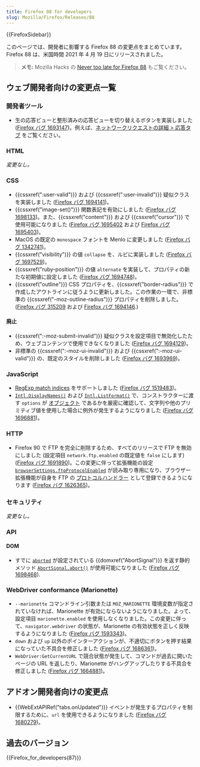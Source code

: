 ```yaml
---
title: Firefox 88 for developers
slug: Mozilla/Firefox/Releases/88
---
```


{{FirefoxSidebar}}

このページでは、開発者に影響する Firefox 88 の変更点をまとめています。Firefox 88 は、米国時間 2021 年 4 月 19 日にリリースされました。

> **メモ:** Mozilla Hacks の [Never too late for Firefox 88](https://hacks.mozilla.org/2021/04/never-too-late-for-firefox-88/) もご覧ください。

## ウェブ開発者向けの変更点一覧

### 開発者ツール

- 生の応答ビューと整形済みの応答ビューを切り替えるボタンを実装しました ([Firefox バグ 1693147](https://bugzil.la/1693147))。例えば、[ネットワークリクエストの詳細 > 応答タブ](/ja/docs/Tools/Network_Monitor/request_details#response_tab) をご覧ください。

### HTML

_変更なし。_

### CSS

- {{cssxref(":user-valid")}} および {{cssxref(":user-invalid")}} 疑似クラスを実装しました ([Firefox バグ 1694141](https://bugzil.la/1694141))。
- {{cssxref("image-set()")}} 関数表記を有効にしました ([Firefox バグ 1698133](https://bugzil.la/1698133))。また、{{cssxref("content")}} および {{cssxref("cursor")}} で使用可能になりました ([Firefox バグ 1695402](https://bugzil.la/1695402) および [Firefox バグ 1695403](https://bugzil.la/1695403))。
- MacOS の既定の `monospace` フォントを Menlo に変更しました ([Firefox バグ 1342741](https://bugzil.la/1342741))。
- {{cssxref("visibility")}} の値 `collapse` を、ルビに実装しました ([Firefox バグ 1697529](https://bugzil.la/1697529))。
- {{cssxref("ruby-position")}} の値 `alternate` を実装して、プロパティの新たな初期値に設定しました ([Firefox バグ 1694748](https://bugzil.la/1694748))。
- {{cssxref("outline")}} CSS プロパティを、{{cssxref("border-radius")}} で作成したアウトラインに従うように更新しました。この作業の一環で、非標準の {{cssxref("-moz-outline-radius")}} プロパティを削除しました。([Firefox バグ 315209](https://bugzil.la/315209) および [Firefox バグ 1694146](https://bugzil.la/1694146).)

#### 廃止

- {{cssxref(":-moz-submit-invalid")}} 疑似クラスを設定項目で無効化したため、ウェブコンテンツで使用できなくなりました ([Firefox バグ 1694129](https://bugzil.la/1694129))。
- 非標準の {{cssxref(":-moz-ui-invalid")}} および {{cssxref(":-moz-ui-valid")}} の、既定のスタイルを削除しました ([Firefox バグ 1693969](https://bugzil.la/1693969))。

### JavaScript

- [RegExp match indices](/ja/docs/Web/JavaScript/Reference/Global_Objects/RegExp/exec) をサポートしました ([Firefox バグ 1519483](https://bugzil.la/1519483))。
- [`Intl.DisplayNames()`](/ja/docs/Web/JavaScript/Reference/Global_Objects/Intl/DisplayNames/DisplayNames) および [`Intl.ListFormat()`](/ja/docs/Web/JavaScript/Reference/Global_Objects/Intl/ListFormat/ListFormat) で、コンストラクターに渡す `options` が [オブジェクト](/ja/docs/Learn/JavaScript/Objects) であるかを厳密に確認して、文字列や他のプリミティブ値を使用した場合に例外が発生するようになりました ([Firefox バグ 1696881](https://bugzil.la/1696881))。

### HTTP

- Firefox 90 で FTP を完全に削除するため、すべてのリリースで FTP を無効にしました (設定項目 `network.ftp.enabled` の既定値を `false` にします) ([Firefox バグ 1691890](https://bugzil.la/1691890))。この変更に伴って拡張機能の設定 [`browserSettings.ftpProtocolEnabled`](/ja/docs/Mozilla/Add-ons/WebExtensions/API/browserSettings/ftpProtocolEnabled) が読み取り専用になり、ブラウザー拡張機能が自身を FTP の [プロトコルハンドラー](/ja/docs/Mozilla/Add-ons/WebExtensions/manifest.json/protocol_handlers) として登録できるようになります ([Firefox バグ 1626365](https://bugzil.la/1626365))。

### セキュリティ

_変更なし。_

### API

#### DOM

- すでに [`aborted`](/ja/docs/Web/API/AbortSignal/aborted) が設定されている {{domxref("AbortSignal")}} を返す静的メソッド [`AbortSignal.abort()`](/ja/docs/Web/API/AbortSignal/abort) が使用可能になりました ([Firefox バグ 1698468](https://bugzil.la/1698468)).

### WebDriver conformance (Marionette)

- `--marionette` コマンドライン引数または `MOZ_MARIONETTE` 環境変数が指定されていなければ、Marionette が有効にならないようになりました。よって、設定項目 `marionette.enabled` を使用しなくなりました。この変更に伴って、`navigator.webdriver` の状態が、Marionette の有効状態を正しく反映するようになりました ([Firefox バグ 1593343](https://bugzil.la/1593343))。
- `down` および `up` 以外のポインターアクションが、不適切にボタンを押す結果になっていた不具合を修正しました ([Firefox バグ 1686361](https://bugzil.la/1686361))。
- `WebDriver:GetCurrentURL` で競合状態が発生して、コマンドが過去に開いたページの URL を返したり、Marionette がハングアップしたりする不具合を修正しました ([Firefox バグ 1664881](https://bugzil.la/1664881))。

## アドオン開発者向けの変更点

- {{WebExtAPIRef("tabs.onUpdated")}} イベントが発生するプロパティを制限するために、`url` を使用できるようになりました ([Firefox バグ 1680279](https://bugzil.la/1680279))。

## 過去のバージョン

{{Firefox_for_developers(87)}}
